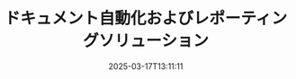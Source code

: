 ---
############################# Static ############################
layout: "family"
date:  2025-03-17T13:11:11
draft: false

product: "Assembly"
product_tag: "assembly"

lang: ja

############################# Head ############################
head_title: "GroupDocsによる.NET、Java、Node.js APIおよびオンライン文書生成アプリ"
head_description: ".NET、Java、およびNode.jsアプリケーション用のオールインワン文書自動化およびレポートソリューションを手に入れましょう。カスタムテンプレートとデータから一般的な文書を生成します。"

############################# Header ############################
title: "ドキュメント自動化およびレポーティングソリューション"
description:  |
  クロスプラットフォームアプリおよびAPIを使用して、テンプレートとデータソースを利用した詳細なレポートを作成します。

  柔軟なマークアップを使用して、Word、Excel、プレゼンテーションなどの形式でレポートを生成します。

  JSON、XML、CSVなどのデータソースからデータを用いて、チャート、バーコード、表、およびその他の要素をポピュレートします。

############################# Supported Platforms ###############################
supported_platforms:
  enable: true
  head_title: "プラットフォームを選択してください"
  title: "プラットフォームの独立性"
  description: "GroupDocs.Assemblyは以下のオペレーティングシステムおよびフレームワークに対応しています:"
  details_link_title: "詳細を学ぶ"

  items:
    # items loop
    - title: ".NET"
      description: GroupDocs.Assembly .NET 
      color: "blue"
      tag: "net"
      link: "/assembly/net/"
      features_link: "https://docs.groupdocs.com/assembly/net/system-requirements/"
      features:
          # features loop
          - rows: "3"
            content: |
                    .NET Framework 2.0 or higher <br> Mono Framework 1.2 or higher
      
          # features loop
          - rows: "4"
            content: |
                    Windows Desktop <br> Windows Server <br> Microsoft Azure <br> Linux
      
          # features loop
          - rows: "3"
            content: |
                    Microsoft Visual Studio <br> Xamarin.Android <br> MonoDevelop
      
          # features loop
          - rows: "1"
            content: |
                    50+ file formats
      

    # items loop
    - title: "Java"
      description: GroupDocs.Assembly Java
      color: "red"
      tag: "java"
      link: "/assembly/java/"
      features_link: "https://docs.groupdocs.com/assembly/java/system-requirements/"
      features:
          # features loop
          - rows: "3"
            content: |
                    Java 7 (1.7) or higher
      
          # features loop
          - rows: "4"
            content: |
                    Windows Desktop <br> Windows Server <br> Linux <br> Mac OS
      
          # features loop
          - rows: "3"
            content: |
                   NetBeans <br> IntelliJ IDEA <br> Eclipse 
      
          # features loop
          - rows: "1"
            content: |
                    50+ file formats

############################# Features ###############################
features:
  enable: true
  title: "GroupDocs.Assemblyの主な機能"
  description: "このソリューションは、ビジネスデータで自動的に埋め込まれた人気のあるドキュメント形式でレポートを作成するのに役立ちます。ドキュメント生成タスクを自動化します。"

  items:
    # items loop
    - icon: "additional"
      title: "データでテンプレートを埋める"
      content: "サポートされているソースからデータを使用してレポートを埋める。"

    # items loop
    - icon: "manipulate"
      title: "柔軟なマークアップ"
      content: "カスタマイズ可能な方法でドキュメントにデータを追加。"

    # items loop
    - icon: "structure"
      title: "ネイティブドキュメント機能"
      content: "テーブル、チャート、バーコードを使用してデータを表示。"

    # items loop
    - icon: "merge"
      title: "すべての一般的な形式"
      content: "すべての一般的に使用されるドキュメント形式をサポート。"

############################# Code samples ############################
code_samples:
  enable: true
  title: "カスタマイズされたレポートを生成"
  description: "GroupDocs.Assemblyのコード例"
  items:
    # code sample loop
    - title: "生成されたバーコードを使用"
      content: |
       GroupDocs.Assemblyはレポートテンプレートにバーコードのマークアップを許可します。レポートを作成する際に、マークアップと提供されたデータに基づいてバーコードが生成されます。テキスト、データオブジェクト、およびマークアップを含むテンプレートへのパスを指定します。また、バーコードにコンテンツを埋め込むデータソースを指定します。
      samples:
        - language: "C#"
          color: "blue"
          content: |
            ```csharp {style=abap}   
            // DocumentAssemblerクラスのインスタンスを作成
            DocumentAssembler assembler = new DocumentAssembler();

            //テンプレートへのパスを指定
            var tmp_path = "barcode_template.docx";

            //結果ドキュメントへのパスを指定
            var res_path = "result.docx";

            //データソースのインスタンスを作成
            var data = new DataSourceInfo(DataLayer.GetCustomerData(), "customer");

            //AssembleDocumentを呼び出してレポートを生成
            assembler.AssembleDocument(tmp_path, res_path, data);

            ```
        - language: "Java"
          color: "red"
          content: |
            ```java {style=abap}   
            // DocumentAssemblerクラスのインスタンスを作成
            DocumentAssembler assembler = new DocumentAssembler();
            
            //テンプレートへのパスを指定
            String tmp_path = "barcode_template.docx";

            //結果ドキュメントへのパスを指定
            String res_path = "result.docx";

            //データソースのインスタンスを作成
            DataSourceInfo data = new DataSourceInfo(new DataStorage(), null);

            // AssembleDocumentを呼び出してレポートを生成
            assembler.assembleDocument(tmp_path, res_path, data);

            ```

############################# Supported Formats ###############################
formats:
  enable: true
  title: "50以上のファイル形式をサポート"
  description: "GroupDocs.Assemblyはほぼすべての人気ファイル形式で動作します。"

############################# Metrics ###############################
metrics:
  enable: true
  title: "製品の統計"
  description: "製品のメトリクスを探求し、進捗、影響、成長についての洞察を得ましょう。"

  items:
    # items loop
    - number: "50+"
      title: "サポートされている形式"
      content: "最も広く使用されている50以上のドキュメント形式をサポートしています。"

    # items loop
    - number: "650k"
      title: "NuGetダウンロード数"
      content: "GroupDocs.Assembly for .NETは、NuGetで65万回以上ダウンロードされた人気のライブラリです。"

    # items loop
    - number: "18k"
      title: "Mavenダウンロード数"
      content: "Java開発者は、MavenでGroupDocs.Assemblyを18000回以上ダウンロードしています。"

    # items loop
    - number: "150+"
      title: "満足している顧客"
      content: "私たちの製品は、世界中の個々の開発者や大手企業に信頼され、革新的なソリューションを作成するために使用されています。"


############################# Customers ###############################
customers:
  enable: true
  title: "私たちの満足した顧客"
  description: "GroupDocsのライブラリは、世界中の著名なブランドの一部によって使用されています。"

  items:
    # items loop
    - title: "BenQ Corporation"
      logo: "benq"
      
    # items loop
    - title: "Nasdaq Stock Market"
      logo: "nasdaq"
      
    # items loop
    - title: "AT&T Inc."
      logo: "att"
      
    # items loop
    - title: "Customer logo AstraZeneca"
      logo: "astrazeneca"
      
    # items loop
    - title: "Central Bank of Argentina"
      logo: "argentinacentralbank"
      
    # items loop
    - title: "Roche Holding AG"
      logo: "roche"
      
    # items loop
    - title: "Capita"
      logo: "capita"
      
    # items loop
    - title: "Axa S.A."
      logo: "axa"
      
    # items loop
    - title: "Instructure Inc."
      logo: "instructure"
      
    # items loop
    - title: "Wipro"
      logo: "wipro"


############################# Actions ###############################
actions:
  enable: true
  title: "始める準備はできましたか？"
  description: "お使いのプラットフォームでGroupDocs.Assemblyの機能を無料でお試しください。"

  items:
    # items loop
    - title: ".NET"
      color: "blue"
      link: "/assembly/net/"

    # items loop
    - title: "Java"
      color: "red"
      link: "/assembly/java/"

############################# FAQ ###############################
faq:
  enable: true
  title: "よくある質問"
  description: "よくある質問を参照してください。"

  items:
    # items loop
    - question: "GroupDocs.Assemblyはドキュメント作成のために外部ライブラリを必要としますか？"
      answer: "いいえ、GroupDocs.Assemblyは独立して動作し、Adobe AcrobatやMicrosoft Officeなどのサードパーティライブラリは必要ありません。"

    # items loop
    - question: "GroupDocs.Assemblyの機能を購入前に試すことはできますか？"
      answer: "はい、できます！GroupDocs.Assemblyは無料体験を提供しています。それをインストールして機能を探索してください。トライアルバージョンは、ドキュメントに「トライアルバッジ」を追加し、最初の3ページのみを処理します。完全な体験をするために、すべての機能にアクセスできる30日間の一時ライセンスを取得してください。詳細は[一時ライセンス](https://purchase.groupdocs.com/temporary-license/)をご覧ください。"

    # items loop
    - question: "どのようなライセンスが利用可能ですか？"
      answer: "GroupDocs.Assemblyライセンスをお探しですか？お客様のニーズに応じたさまざまなオプションを提供しています。チームのサイズ、展開場所（単一オフィスまたはリモート）、お客様がクライアントにSDK/APIを配布するために共有する必要があるかどうかに応じて選択してください。もしくは、使用した分だけ支払うメーター制のプランがある月額使用ライセンスを選択できます。自分に最適なオプションを[価格設定](https://purchase.groupdocs.com/pricing/assembly/net/)で見つけてください。"

############################# Cloud Links ###############################
cloud_links:
  enable: true
  title: "GroupDocs.AssemblyのローコードAPI"
  description: "クラウドベースのREST APIを介してアプリケーションを使用してドキュメントを生成します。"
  
  items:
    # items loop
    - title: "GroupDocs.Assembly Cloud for cURL"
      content: "cURL RESTful APIを使用して、Word、Excel、PowerPointなどのテンプレートにデータを追加します。"
      icon: "groupdocs_assembly-for-curl"
      link: "https://products.groupdocs.cloud/assembly/curl"

    # items loop
    - title: "GroupDocs.Assembly Cloud for .NET"
      content: ".NETアプリケーションを強化し、クラウドSDKを介してレポートを生成します。ビジネスデータをカスタム形式で表示。"
      icon: "groupdocs_assembly-for-net"
      link: "https://products.groupdocs.cloud/assembly/net"

    # items loop
    - title: "GroupDocs.Assembly Cloud for Java"
      content: "GroupDocs.Assembly SDKは、Javaアプリケーション向けにさまざまな種類のドキュメントを生成するオプションを提供します。"
      icon: "groupdocs_assembly-for-java"
      link: "https://products.groupdocs.cloud/assembly/java"

############################# App links ###############################
app_links:
  enable: true
  title: "GroupDocs.AssemblyのWebアプリ"
  description: "GroupDocs.Assemblyは、ドキュメントを生成するための無料Webアプリケーションを提供します。ブラウザ上で50を超える人気ファイル形式を直接処理できます、無料で。"

  items:
    # items loop
    - title: "GroupDocs.Assembly Total"
      content: "Excel、Word、PowerPointなどのファイルタイプでレポートを生成し、ブラウザから直接それを行います。"
      icon: "groupdocs_watermark-app"
      link: "https://products.groupdocs.app/assembly/total"

    # items loop
    - title: "GroupDocs.Assembly Word"
      content: "テンプレートとデータソースからMicrosoft Wordドキュメントを作成。"
      icon: "groupdocs_words-app"
      link: "https://products.groupdocs.app/assembly/docx"

    # items loop
    - title: "GroupDocs.Assembly Excel"
      content: "テンプレートとデータソースをアップロードして、Excelレポートを無料で生成。"
      icon: "groupdocs_pdf-app"
      link: "https://products.groupdocs.app/assembly/xlsx"


      


---
